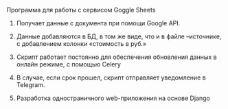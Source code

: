 Программа для работы с сервисом Goggle Sheets

1. Получает данные с документа при помощи Google API.
2. Данные добавляются в БД, в том же виде, что и в файле –источнике, с добавлением колонки «стоимость в руб.»
    
3. Скрипт работает постоянно для обеспечения обновления данных в онлайн режиме, с помощью Celery

4. В случае, если срок прошел, скрипт отправляет уведомление в Telegram.
    
5. Разработка одностраничного web-приложения на основе Django 

